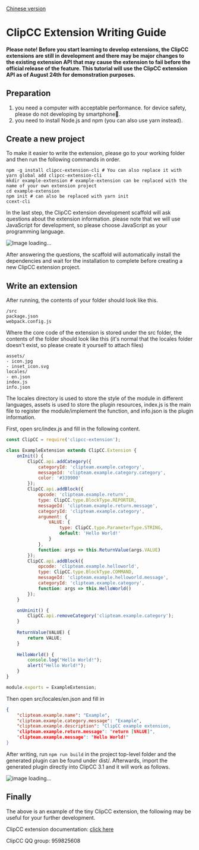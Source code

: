 [Chinese version](https://github.com/Clipteam/clipcc-extension/blob/master/README_CN.md)
# ClipCC Extension Writing Guide

#### Please note! Before you start learning to develop extensions, the ClipCC extensions **are still in development** and there may be major changes to the existing extension API that may cause the extension to fail before the official release of the feature. This tutorial will use the ClipCC extension API as of August 24th for demonstration purposes.

## Preparation

1. you need a computer with acceptable performance. for device safety, please do not developing by smartphone🤔.
2. you need to install Node.js and npm (you can also use yarn instead).

## Create a new project

To make it easier to write the extension, please go to your working folder and then run the following commands in order.

```shell
npm -g install clipcc-extension-cli # You can also replace it with yarn global add clipcc-extension-cli
mkdir example-extension # example-extension can be replaced with the name of your own extension project
cd example-extension
npm init # can also be replaced with yarn init
ccext-cli
```

In the last step, the ClipCC extension development scaffold will ask questions about the extension information. please note that we will use JavaScript for development, so please choose JavaScript as your programming language.

![Image loading...](https://s3.jpg.cm/2021/08/22/IbEeHG.png)

After answering the questions, the scaffold will automatically install the dependencies and wait for the installation to complete before creating a new ClipCC extension project.

## Write an extension

After running, the contents of your folder should look like this.

```
/src
package.json
webpack.config.js
```

Where the core code of the extension is stored under the src folder, the contents of the folder should look like this (it's normal that the locales folder doesn't exist, so please create it yourself to attach files)

```
assets/
- icon.jpg
- inset_icon.svg
locales/
- en.json
index.js
info.json
```

The locales directory is used to store the style of the module in different languages, assets is used to store the plugin resources, index.js is the main file to register the module/implement the function, and info.json is the plugin information.

First, open src/index.js and fill in the following content.

```javascript
const ClipCC = require('clipcc-extension');

class ExampleExtension extends ClipCC.Extension {
    onInit() {
        ClipCC.api.addCategory({
            categoryId: 'clipteam.example.category',
            messageId: 'clipteam.example.category.category',
            color: '#339900'
        });
        ClipCC.api.addBlock({
            opcode: 'clipteam.example.return',
            type: ClipCC.type.BlockType.REPORTER,
            messageId: 'clipteam.example.return.message',
            categoryId: 'clipteam.example.category',
            argument: {
                VALUE: {
                    type: ClipCC.type.ParameterType.STRING,
                    default: 'Hello World!'
                }
            },
            function: args => this.ReturnValue(args.VALUE)
        });
        ClipCC.api.addBlock({
            opcode: 'clipteam.example.helloworld',
            type: ClipCC.type.BlockType.COMMAND,
            messageId: 'clipteam.example.helloworld.message',
            categoryId: 'clipteam.example.category',
            function: args => this.HelloWorld()
        });
    }

    onUninit() {
        ClipCC.api.removeCategory('clipteam.example.category');
    }
    
    ReturnValue(VALUE) {
        return VALUE;
    }
    
    HelloWorld() {
        console.log("Hello World!");
        alert("Hello World!");
    }
}

module.exports = ExampleExtension;
```

Then open src/locales/en.json and fill in

```json
{
    "clipteam.example.name": "Example",
    "clipteam.example.category.message": "Example",
    "clipteam.example.description": "ClipCC example extension,
    "clipteam.example.return.message": "return [VALUE]",
    "clipteam.example.message": "Hello World!"
}

```

After writing, run ``npm run build`` in the project top-level folder and the generated plugin can be found under dist/. Afterwards, import the generated plugin directly into ClipCC 3.1 and it will work as follows.

![image loading...](https://s3.jpg.cm/2021/08/22/IbEuKQ.png)

## Finally

The above is an example of the tiny ClipCC extension, the following may be useful for your further development.

ClipCC extension documentation: [click here](https://clipteam.github.io/clipcc-extension/)

ClipCC QQ group: 959825608
